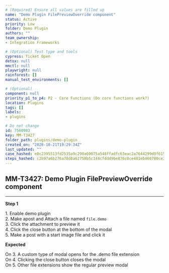 ```yaml
---
# (Required) Ensure all values are filled up
name: "Demo Plugin FilePreviewOverride component"
status: Active
priority: Low
folder: Demo Plugin
authors: ""
team_ownership: 
- Integration Frameworks

# (Optional) Test type and tools
cypress: Ticket Open
detox: null
mmctl: null
playwright: null
rainforest: []
manual_test_environments: []

# (Optional)
component: null
priority_p1_to_p4: P2 - Core Functions (Do core functions work?)
location: Plugins
tags: []
labels: 
- plugins

# Do not change
id: 7560983
key: MM-T3427
folder_path: plugins/demo-plugin
created_on: "2020-10-21T19:29:34Z"
last_updated: ""
case_hashed: e8c2395513fd2535a9c290a60075a548ffadfc63eac2a7644299d0f615fbebc58321e9e407fb6b20d87a8cf72cca32e6
steps_hashed: c2b97a6b276a78d8a62758b5c144cfddd9be876c0ce401eb460780ce294c8e888455225eb8e20a8390235cc3799ca49e
---
```


## MM-T3427: Demo Plugin FilePreviewOverride component

---

**Step 1**

1\. Enable demo plugin\
2\. Make apost and Attach a file named `file.demo`\
3\. Click the attachment to preview it\
4\. Click the close button at the bottom of the modal\
5\. Make a post with a start image file and click it

**Expected**

On 3. A custom type of modal opens for the .demo file extension\
On 4. Clicking the close button closes the modal\
On 5. Other file extensions show the regular preview modal
